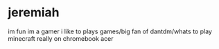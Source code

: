 # jeremiah
im fun im a gamer i like to plays games/big fan of dantdm/whats to play minecraft really on chromebook acer
